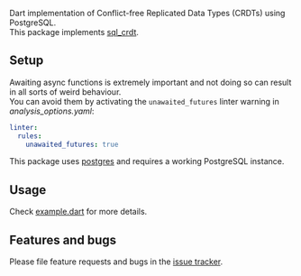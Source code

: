 Dart implementation of Conflict-free Replicated Data Types (CRDTs) using PostgreSQL.  
This package implements [sql_crdt](https://github.com/cachapa/sql_crdt/sql_crdt).

## Setup

Awaiting async functions is extremely important and not doing so can result in all sorts of weird behaviour.  
You can avoid them by activating the `unawaited_futures` linter warning in *analysis_options.yaml*:

```yaml
linter:
  rules:
    unawaited_futures: true
```

This package uses [postgres](https://pub.dev/packages/postgres) and requires a working PostgreSQL instance.

## Usage

Check [example.dart](https://github.com/cachapa/sql_crdt/blob/master/postgres_crdt/example/example.dart) for more details.

## Features and bugs

Please file feature requests and bugs in the [issue tracker](https://github.com/cachapa/sql_crdt/issues).
